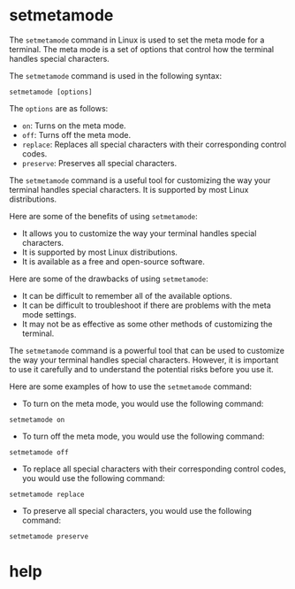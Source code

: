 # setmetamode

The `setmetamode` command in Linux is used to set the meta mode for a terminal. The meta mode is a set of options that control how the terminal handles special characters.

The `setmetamode` command is used in the following syntax:

```
setmetamode [options]
```

The `options` are as follows:

* `on`: Turns on the meta mode.
* `off`: Turns off the meta mode.
* `replace`: Replaces all special characters with their corresponding control codes.
* `preserve`: Preserves all special characters.

The `setmetamode` command is a useful tool for customizing the way your terminal handles special characters. It is supported by most Linux distributions.

Here are some of the benefits of using `setmetamode`:

* It allows you to customize the way your terminal handles special characters.
* It is supported by most Linux distributions.
* It is available as a free and open-source software.

Here are some of the drawbacks of using `setmetamode`:

* It can be difficult to remember all of the available options.
* It can be difficult to troubleshoot if there are problems with the meta mode settings.
* It may not be as effective as some other methods of customizing the terminal.

The `setmetamode` command is a powerful tool that can be used to customize the way your terminal handles special characters. However, it is important to use it carefully and to understand the potential risks before you use it.

Here are some examples of how to use the `setmetamode` command:

* To turn on the meta mode, you would use the following command:

```
setmetamode on
```

* To turn off the meta mode, you would use the following command:

```
setmetamode off
```

* To replace all special characters with their corresponding control codes, you would use the following command:

```
setmetamode replace
```

* To preserve all special characters, you would use the following command:

```
setmetamode preserve
```



# help 

```

```

